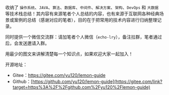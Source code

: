收纳了 `操作系统`、`JAVA`、`算法`、`数据库`、`中间件`、`解决方案`、`架构`、`DevOps` 和 `大数据` 等技术栈总结！其内容有来源笔者个人总结的内容，也有来源于互联网各种经典场景或案例的总结（感谢对应的笔者），目的在于把常用的技术内容进行归纳整理记录。

同时提供一个微信交流群：请加笔者个人微信（`echo-lry`），备注拉群，笔者通过后，会发送邀请入群。

用最少的图文来讲解清楚每一个知识点，如果欢迎大家一起加入！

开源地址：

- Gitee：https://gitee.com/yu120/lemon-guide
- Github：[https://github.com/yu120/lemon-guide](https://gitee.com/link?target=https%3A%2F%2Fgithub.com%2Fyu120%2Flemon-guide)